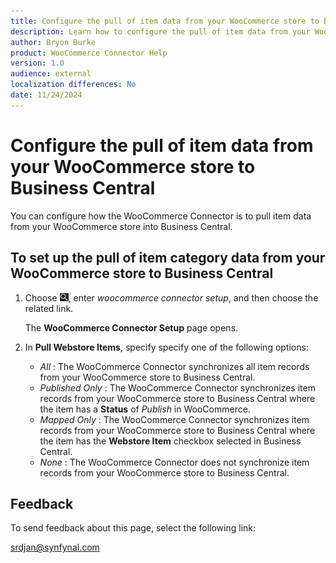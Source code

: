 ```yaml
---
title: Configure the pull of item data from your WooCommerce store to Business Central
description: Learn how to configure the pull of item data from your WooCommerce store to Business Central.
author: Bryon Burke
product: WooCommerce Connector Help
version: 1.0
audience: external
localization differences: No
date: 11/24/2024
---
```


<!-- markdownlint-disable MD006 MD007 MD009 MD024 MD025 MD033 -->
<!--// cspell:ignore  markdownlint allowfullscreen keyframes webstore woocommerce -->

# Configure the pull of item data from your WooCommerce store to Business Central

You can configure how the WooCommerce Connector is to pull item data from your WooCommerce store into Business Central.

## To set up the pull of item category data from your WooCommerce store to Business Central

1. Choose ![Lightbulb that opens the Tell Me feature.](media/ui-search/search_small.png "Tell me what you want to do"), enter <i>woocommerce connector setup</i>, and then choose the related link.

   The <b>WooCommerce Connector Setup</b> page opens.

1. In <b>Pull Webstore Items</b>, specify specify one of the following options:
     - <i>All</i> : The WooCommerce Connector synchronizes all item records from your WooCommerce store to Business Central.
     - <i>Published Only</i> : The WooCommerce Connector synchronizes item records from your WooCommerce store to Business Central where the item has a <b>Status</b> of <i>Publish</i> in WooCommerce.
     - <i>Mapped Only</i> : The WooCommerce Connector synchronizes item records from your WooCommerce store to Business Central where the item has the <b>Webstore Item</b> checkbox selected in Business Central.
     - <i>None</i> : The WooCommerce Connector does not synchronize item records from your WooCommerce store to Business Central.

## Feedback

To send feedback about this page, select the following link:

[srdjan@synfynal.com](mailto:srdjan@synfynal.com?subject=Documentation%20Feedback%20Product%20Docs:%20configure-pull-item-data-from-your-woocommerce-store-to-bc)
